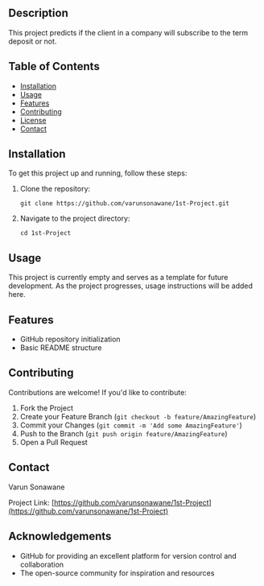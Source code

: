 ## Description
This project predicts if the client in a company will subscribe to the term deposit or not.

## Table of Contents
- [Installation](#installation)
- [Usage](#usage)
- [Features](#features)
- [Contributing](#contributing)
- [License](#license)
- [Contact](#contact)

## Installation
To get this project up and running, follow these steps:

1. Clone the repository:
   ```
   git clone https://github.com/varunsonawane/1st-Project.git
   ```
2. Navigate to the project directory:
   ```
   cd 1st-Project
   ```

## Usage
This project is currently empty and serves as a template for future development. As the project progresses, usage instructions will be added here.

## Features
- GitHub repository initialization
- Basic README structure

## Contributing
Contributions are welcome! If you'd like to contribute:

1. Fork the Project
2. Create your Feature Branch (`git checkout -b feature/AmazingFeature`)
3. Commit your Changes (`git commit -m 'Add some AmazingFeature'`)
4. Push to the Branch (`git push origin feature/AmazingFeature`)
5. Open a Pull Request


## Contact
Varun Sonawane

Project Link: [https://github.com/varunsonawane/1st-Project](https://github.com/varunsonawane/1st-Project)

## Acknowledgements
- GitHub for providing an excellent platform for version control and collaboration
- The open-source community for inspiration and resources
